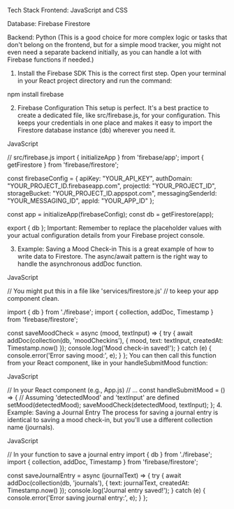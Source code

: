 Tech Stack
Frontend: JavaScript and CSS

Database: Firebase Firestore

Backend: Python (This is a good choice for more complex logic or tasks that don't belong on the frontend, but for a simple mood tracker, you might not even need a separate backend initially, as you can handle a lot with Firebase functions if needed.)

1. Install the Firebase SDK
This is the correct first step. Open your terminal in your React project directory and run the command:

npm install firebase

2. Firebase Configuration
This setup is perfect. It's a best practice to create a dedicated file, like src/firebase.js, for your configuration. This keeps your credentials in one place and makes it easy to import the Firestore database instance (db) wherever you need it.

JavaScript

// src/firebase.js
import { initializeApp } from 'firebase/app';
import { getFirestore } from 'firebase/firestore';

const firebaseConfig = {
  apiKey: "YOUR_API_KEY",
  authDomain: "YOUR_PROJECT_ID.firebaseapp.com",
  projectId: "YOUR_PROJECT_ID",
  storageBucket: "YOUR_PROJECT_ID.appspot.com",
  messagingSenderId: "YOUR_MESSAGING_ID",
  appId: "YOUR_APP_ID"
};

const app = initializeApp(firebaseConfig);
const db = getFirestore(app);

export { db };
Important: Remember to replace the placeholder values with your actual configuration details from your Firebase project console.

3. Example: Saving a Mood Check-in
This is a great example of how to write data to Firestore. The async/await pattern is the right way to handle the asynchronous addDoc function.

JavaScript

// You might put this in a file like 'services/firestore.js'
// to keep your app component clean.

import { db } from './firebase';
import { collection, addDoc, Timestamp } from 'firebase/firestore';

const saveMoodCheck = async (mood, textInput) => {
  try {
    await addDoc(collection(db, 'moodCheckins'), {
      mood,
      text: textInput,
      createdAt: Timestamp.now()
    });
    console.log('Mood check-in saved!');
  } catch (e) {
    console.error('Error saving mood:', e);
  }
};
You can then call this function from your React component, like in your handleSubmitMood function:

JavaScript

// In your React component (e.g., App.js)
// ...
const handleSubmitMood = () => {
  // Assuming 'detectedMood' and 'textInput' are defined
  setMood(detectedMood);
  saveMoodCheck(detectedMood, textInput);
};
4. Example: Saving a Journal Entry
The process for saving a journal entry is identical to saving a mood check-in, but you'll use a different collection name (journals).

JavaScript

// In your function to save a journal entry
import { db } from './firebase';
import { collection, addDoc, Timestamp } from 'firebase/firestore';

const saveJournalEntry = async (journalText) => {
  try {
    await addDoc(collection(db, 'journals'), {
      text: journalText,
      createdAt: Timestamp.now()
    });
    console.log('Journal entry saved!');
  } catch (e) {
    console.error('Error saving journal entry:', e);
  }
};
